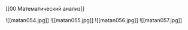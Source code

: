 [[00 Математический анализ]]

![[matan054.jpg]]
![[matan055.jpg]]
![[matan056.jpg]]
![[matan057.jpg]]